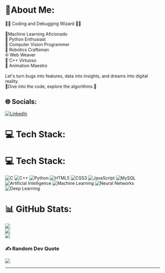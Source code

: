 # 💫About Me:
🧙‍♂️ Coding and Debugging Wizard 🧙‍♂️<br><br>🧠Machine Learning Aficionado<br>🐍 Python Enthusiast<br> 💫 Computer Vision Programmer<br> 🤖 Robotics Craftsman<br>🌐 Web Weaver<br>🔧 C++ Virtuoso<br>💫 Animation Maestro<br><br>Let's turn bugs into features, data into insights, and dreams into digital reality. <br>🚀Dive into the code, explore the algorithms.🚀


## 🌐 Socials:
[![LinkedIn](https://img.shields.io/badge/LinkedIn-%230077B5.svg?logo=linkedin&logoColor=white)](https://linkedin.com/in/https://www.linkedin.com/in/sakshiingole/) 

# 💻 Tech Stack:
# 💻 Tech Stack:

![C](https://img.shields.io/badge/c-%2300599C.svg?style=for-the-badge&logo=c&logoColor=white)  ![C++](https://img.shields.io/badge/c++-%2300599C.svg?style=for-the-badge&logo=c%2B%2B&logoColor=white)  ![Python](https://img.shields.io/badge/python-3670A0?style=for-the-badge&logo=python&logoColor=ffdd54)  ![HTML5](https://img.shields.io/badge/html5-%23E34F26.svg?style=for-the-badge&logo=html5&logoColor=white)  ![CSS3](https://img.shields.io/badge/css3-%231572B6.svg?style=for-the-badge&logo=css3&logoColor=white)  ![JavaScript](https://img.shields.io/badge/javascript-%23323330.svg?style=for-the-badge&logo=javascript&logoColor=%23F7DF1E)  ![MySQL](https://img.shields.io/badge/mysql-%2300000f.svg?style=for-the-badge&logo=mysql&logoColor=white)  ![Artificial Intelligence](https://img.shields.io/badge/artificial%20intelligence-%232C8EBB.svg?style=for-the-badge&logo=ai&logoColor=white)  ![Machine Learning](https://img.shields.io/badge/machine%20learning-%233391DB.svg?style=for-the-badge&logo=ml&logoColor=white)  ![Neural Networks](https://img.shields.io/badge/neural%20networks-%236425D1.svg?style=for-the-badge&logo=neuralnetworks&logoColor=white)  ![Deep Learning](https://img.shields.io/badge/deep%20learning-%23EE4C2C.svg?style=for-the-badge&logo=dl&logoColor=white)  

# 📊 GitHub Stats:
![](https://github-readme-stats.vercel.app/api?username=SakshiI10&theme=highcontrast&hide_border=false&include_all_commits=false&count_private=true)<br/>
![](https://github-readme-streak-stats.herokuapp.com/?user=SakshiI10&theme=highcontrast&hide_border=false)<br/>
![](https://github-readme-stats.vercel.app/api/top-langs/?username=SakshiI10&theme=highcontrast&hide_border=false&include_all_commits=false&count_private=true&layout=compact)

### ✍️ Random Dev Quote
![](https://quotes-github-readme.vercel.app/api?type=horizontal&theme=radical)

---

<!-- Proudly created with GPRM ( https://gprm.itsvg.in ) -->

